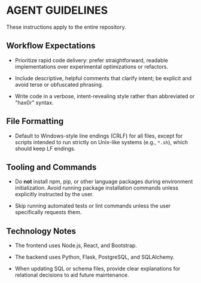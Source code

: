 # AGENT GUIDELINES



These instructions apply to the entire repository.



## Workflow Expectations

- Prioritize rapid code delivery: prefer straightforward, readable implementations over experimental optimizations or refactors.

- Include descriptive, helpful comments that clarify intent; be explicit and avoid terse or obfuscated phrasing.

- Write code in a verbose, intent-revealing style rather than abbreviated or "hax0r" syntax.



## File Formatting

- Default to Windows-style line endings (CRLF) for all files, except for scripts intended to run strictly on Unix-like systems (e.g., `*.sh`), which should keep LF endings.



## Tooling and Commands

- Do **not** install npm, pip, or other language packages during environment initialization. Avoid running package installation commands unless explicitly instructed by the user.

- Skip running automated tests or lint commands unless the user specifically requests them.



## Technology Notes

- The frontend uses Node.js, React, and Bootstrap.

- The backend uses Python, Flask, PostgreSQL, and SQLAlchemy.

- When updating SQL or schema files, provide clear explanations for relational decisions to aid future maintenance.

